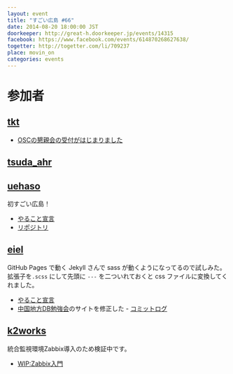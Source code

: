 ```yaml
---
layout: event
title: "すごい広島 #66"
date: 2014-08-20 18:00:00 JST
doorkeeper: http://great-h.doorkeeper.jp/events/14315
facebook: https://www.facebook.com/events/614870268627638/
togetter: http://togetter.com/li/709237
place: movin_on
categories: events
---
```


# 参加者

## [tkt](https://twitter.com/takatayoshitake)

* [OSCの懇親会の受付がはじまりました](http://www.ospn.jp/osc2014-hiroshima/modules/eguide/event.php?eid=1)


## [tsuda_ahr](http://twitter.com/tsuda_ahr)


## [uehaso](https://github.com/uehaso)

初すごい広島！

* [やること宣言](https://github.com/great-h/great-h.github.io/issues/1144)
* [リポジトリ](https://github.com/uehaso/phpform)


## [eiel](http://eiel.info/)

GitHub Pages で動く Jekyll さんで sass が動くようになってるので試しみた。拡張子を`.scss` にして先頭に `---` を二ついれておくと css ファイルに変換してくれました。

* [やること宣言](https://github.com/great-h/great-h.github.io/issues/1147)
* [中国地方DB勉強会](http://dbstudychugoku.github.io/events/event-005.html)のサイトを修正した - [コミットログ](https://github.com/dbstudychugoku/dbstudychugoku.github.io/commit/0e9e8ae614a8245287ebf4dfea449c5a34e894b6)


## [k2works](https://github.com/k2works)

統合監視環境Zabbix導入のため検証中です。

* [WIP:Zabbix入門](https://github.com/k2works/zabbix_introduction)
